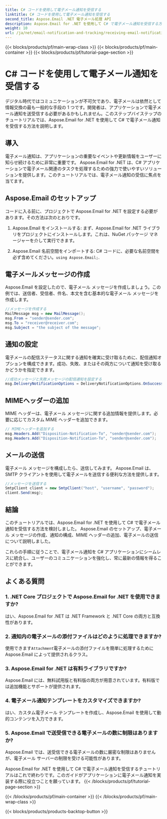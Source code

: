 ```yaml
---
title: C# コードを使用して電子メール通知を受信する
linktitle: C# コードを使用して電子メール通知を受信する
second_title: Aspose.Email .NET 電子メール処理 API
description: Aspose.Email for .NET を使用して C# で電子メール通知を受信する方法を学びます。効率的なコード例が提供されています。
weight: 10
url: /ja/net/email-notification-and-tracking/receiving-email-notifications-with-csharp-code/
---
```


{{< blocks/products/pf/main-wrap-class >}}
{{< blocks/products/pf/main-container >}}
{{< blocks/products/pf/tutorial-page-section >}}

# C# コードを使用して電子メール通知を受信する



デジタル時代ではコミュニケーションが不可欠であり、電子メールは依然として情報交換の最も一般的な手段の 1 つです。開発者は、アプリケーションで電子メール通知を送受信する必要があるかもしれません。このステップバイステップのチュートリアルでは、Aspose.Email for .NET を使用して C# で電子メール通知を受信する方法を説明します。

## 導入

電子メール通知は、アプリケーションの重要なイベントや更新情報をユーザーに知らせ続けるために非常に重要です。 Aspose.Email for .NET は、C# アプリケーションで電子メール関連のタスクを処理するための強力で使いやすいソリューションを提供します。このチュートリアルでは、電子メール通知の受信に焦点を当てます。

## Aspose.Email のセットアップ

コードに入る前に、プロジェクトで Aspose.Email for .NET を設定する必要があります。その方法は次のとおりです。

1. Aspose.Email をインストールする: まず、Aspose.Email for .NET ライブラリをプロジェクトにインストールします。これは、NuGet パッケージ マネージャーを介して実行できます。

2.  Aspose.Email 名前空間をインポートする: C# コードに、必要な名前空間を必ず含めてください。`using Aspose.Email;`.

## 電子メールメッセージの作成

Aspose.Email を設定したので、電子メール メッセージを作成しましょう。この例では、送信者、受信者、件名、本文を含む基本的な電子メール メッセージを作成します。

```csharp
//メッセージを作成する
MailMessage msg = new MailMessage();
msg.From = "sender@sender.com";
msg.To = "receiver@receiver.com";
msg.Subject = "the subject of the message";
```

## 通知の設定

電子メールの配信ステータスに関する通知を確実に受け取るために、配信通知オプションを構成できます。成功、失敗、またはその両方について通知を受け取るかどうかを指定できます。

```csharp
//成功メッセージと失敗メッセージの配信通知を設定する
msg.DeliveryNotificationOptions = DeliveryNotificationOptions.OnSuccess | DeliveryNotificationOptions.OnFailure;
```

## MIMEヘッダーの追加

MIME ヘッダーは、電子メール メッセージに関する追加情報を提供します。必要に応じてカスタム MIME ヘッダーを追加できます。

```csharp
// MIMEヘッダーを追加する
msg.Headers.Add("Disposition-Notification-To", "sender@sender.com");
msg.Headers.Add("Disposition-Notification-To", "sender@sender.com");
```

## メールの送信

電子メール メッセージを構成したら、送信してみます。 Aspose.Email は、SMTP クライアントを使用して電子メールを送信する便利な方法を提供します。

```csharp
//メッセージを送信する
SmtpClient client = new SmtpClient("host", "username", "password");
client.Send(msg);
```

## 結論

このチュートリアルでは、Aspose.Email for .NET を使用して C# で電子メール通知を受信する方法を検討しました。 Aspose.Email のセットアップ、電子メール メッセージの作成、通知の構成、MIME ヘッダーの追加、電子メールの送信について説明しました。

これらの手順に従うことで、電子メール通知を C# アプリケーションにシームレスに統合し、ユーザーのコミュニケーションを強化し、常に最新の情報を得ることができます。

## よくある質問

### 1. .NET Core プロジェクトで Aspose.Email for .NET を使用できますか?
   はい、Aspose.Email for .NET は .NET Framework と .NET Core の両方と互換性があります。

### 2. 通知内の電子メールの添付ファイルはどのように処理できますか?
   使用できます`Attachment`電子メールの添付ファイルを簡単に処理するために Aspose.Email によって提供されるクラス。

### 3. Aspose.Email for .NET は有料ライブラリですか?
   Aspose.Email には、無料試用版と有料版の両方が用意されています。有料版では追加機能とサポートが提供されます。

### 4. 電子メール通知テンプレートをカスタマイズできますか?
   はい、カスタム電子メール テンプレートを作成し、Aspose.Email を使用して動的コンテンツを入力できます。

### 5. Aspose.Email で送受信できる電子メールの数に制限はありますか?
   Aspose.Email では、送受信できる電子メールの数に厳密な制限はありませんが、電子メール サーバーの制限を受ける可能性があります。

Aspose.Email for .NET を使用して C# で電子メール通知を受信するチュートリアルはこれで終わりです。このガイドがアプリケーションに電子メール通知を実装する際に役立つことを願っています。 
{{< /blocks/products/pf/tutorial-page-section >}}

{{< /blocks/products/pf/main-container >}}
{{< /blocks/products/pf/main-wrap-class >}}

{{< blocks/products/products-backtop-button >}}
